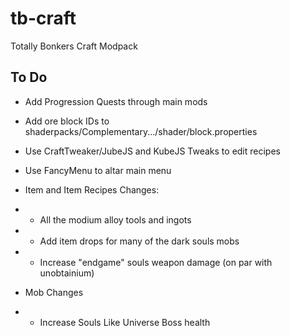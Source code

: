 # tb-craft
Totally Bonkers Craft Modpack


## To Do
- Add Progression Quests through main mods
- Add ore block IDs to shaderpacks/Complementary.../shader/block.properties
- Use CraftTweaker/JubeJS and KubeJS Tweaks to edit recipes
- Use FancyMenu to altar main menu

- Item and Item Recipes Changes:
- - All the modium alloy tools and ingots
- - Add item drops for many of the dark souls mobs
- - Increase "endgame" souls weapon damage (on par with unobtainium)

- Mob Changes
- - Increase Souls Like Universe Boss health